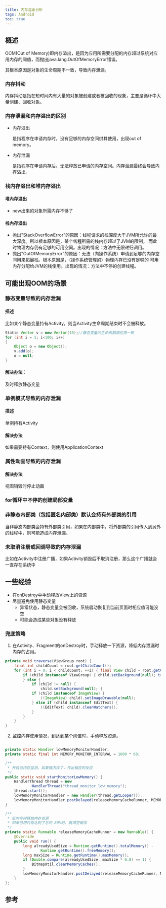```yaml
---
title: 内存溢出分析
tags: Android
toc: true
---
```



## 概述

OOM(Out of Memory)即内存溢出，是因为应用所需要分配的内存超过系统对应用内存的阈值，而抛出java.lang.OutOfMemoryError错误。

其根本原因是对象的生命周期不一致，导致内存泄漏。


### 内存抖动

内存抖动是指在短时间内有大量的对象被创建或者被回收的现象，主要是循环中大量创建、回收对象。

### 内存泄漏和内存溢出的区别

- 内存溢出

    是指程序在申请内存时，没有足够的内存空间供其使用，出现out of memory。

- 内存泄漏

    是指程序在申请内存后，无法释放已申请的内存空间。内存泄漏最终会导致内存溢出。

### 栈内存溢出和堆内存溢出

#### 堆內存溢出

- new出来的对象所需内存不够了

#### 栈內存溢出

- 抛出"StackOverflowError"的原因：线程请求的栈深度大于JVM所允许的最大深度。所以根本原因是，某个线程所需的栈内存超过了JVM的限制，
  而此时物理内存仍有足够的可用空间。出现的情况：方法中无限递归调用。
- 抛出"OutOfMemoryError"的原因：无法（向操作系统）申请到足够的内存空间用来拓展栈。根本原因是，（操作系统管理的）物理内存已没有足够的
  可用内存分配给JVM的栈使用。出现的情况：方法中不停的创建线程。


## 可能出现OOM的场景

### 静态变量导致的内存泄漏
    
#### 描述

比如某个静态变量持有Activity，则当Activity生命周期结束时不会被释放。

```java
Static Vector v = new Vector(10);//静态变量的生命周期跟应用一致
for (int i = 1; i<100; i++)
{
    Object o = new Object();
    v.add(o);
    o = null;
}
```

#### 解决办法：

及时释放静态变量
  
### 单例模式导致的内存泄漏

#### 描述  

单例持有Activity

#### 解决办法

如果需要持有Context，则使用ApplicationContext

### 属性动画导致的内存泄漏

#### 解决办法

视图销毁时停止动画

### for循环中不停的创建局部变量


### 非静态内部类（包括匿名内部类）默认会持有外部类的引用

当非静态内部类会持有外部类引用，如果在内部类中，将外部类的引用传入到另外的线程中，则可能造成内存泄漏。
  

### 未取消注册或回调导致的内存泄漏

比如在Activity中注册广播，如果Activity销毁后不取消注册，那么这个广播就会一直存在系统中


## 一些经验

- 在onDestroy中手动释放View上的资源
- 尽量避免使用静态变量
    - 异常状态，静态变量会被回收，系统启动恢复到当前页面时相应值可能没空
    - 可能会造成某些对象没有释放

### 兜底策略


1. 在Activity、Fragment的onDestroy时，手动释放一下资源，降低内存泄漏时内存的占用。

```java
private void traverse(ViewGroup root) {
    final int childCount = root.getChildCount();
    for (int i = 0; i < childCount; ++i) { final View child = root.getChildAt(i);
        if (child instanceof ViewGroup) { child.setBackground(null); traverse((ViewGroup) child);
        } else {
            if (child != null) {
                child.setBackground(null); }
            if (child instanceof ImageView) {
                ((ImageView) child).setImageDrawable(null);
            } else if (child instanceof EditText) {
                ((EditText) child).cleanWatchers(); 
            }
        } 
    }
}
```

2. 监控内存使用情况，到达到某个阈值时，手动释放资源。

```java

private static Handler lowMemoryMonitorHandler;
private static final int MEMORY_MONITOR_INTERVAL = 1000 * 60;

/**
 * 开启低内存监测，如果低内存了，作出相应的反应
 */
public static void startMonitorLowMemory() {
    HandlerThread thread = new
            HandlerThread("thread_monitor_low_memory");
    thread.start();
    lowMemoryMonitorHandler = new Handler(thread.getLooper());
    lowMemoryMonitorHandler.postDelayed(releaseMemoryCacheRunner, MEMORY_MONITOR_INTERVAL);
}

/**
 * 低内存时释放内存资源
 * 如果已用内存达到了总的 80%时，就清空缓存
 */
private static Runnable releaseMemoryCacheRunner = new Runnable() {
    @Override
    public void run() {
        long alreadyUsedSize = Runtime.getRuntime().totalMemory() -
                Runtime.getRuntime().freeMemory();
        long maxSize = Runtime.getRuntime().maxMemory();
        if (Double.compare(alreadyUsedSize, maxSize * 0.8) == 1) {
            BitmapUtil.clearMemoryCaches();
        }
        lowMemoryMonitorHandler.postDelayed(releaseMemoryCacheRunner, MEMORY_MONITOR_INTERVAL);
    }
};

```

## 参考

